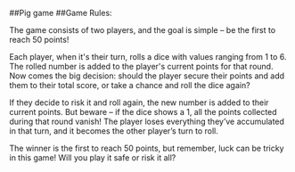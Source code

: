 ##Pig game
##Game Rules:

The game consists of two players, and the goal is simple – be the first to reach 50 points!

Each player, when it's their turn, rolls a dice with values ranging from 1 to 6. The rolled number is added to the player's current points for that round. Now comes the big decision: should the player secure their points and add them to their total score, or take a chance and roll the dice again?

If they decide to risk it and roll again, the new number is added to their current points. But beware – if the dice shows a 1, all the points collected during that round vanish! The player loses everything they’ve accumulated in that turn, and it becomes the other player’s turn to roll.

The winner is the first to reach 50 points, but remember, luck can be tricky in this game! Will you play it safe or risk it all?

 

